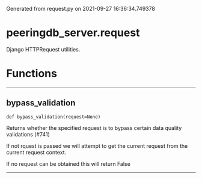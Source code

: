 Generated from request.py on 2021-09-27 16:36:34.749378

# peeringdb_server.request

Django HTTPRequest utilities.

# Functions
---

## bypass_validation
`def bypass_validation(request=None)`

Returns whether the specified request is to bypass
certain data quality validations (#741)

If not rquest is passed we will attempt to get
the current request from the current request
context.

If no request can be obtained this will return False

---